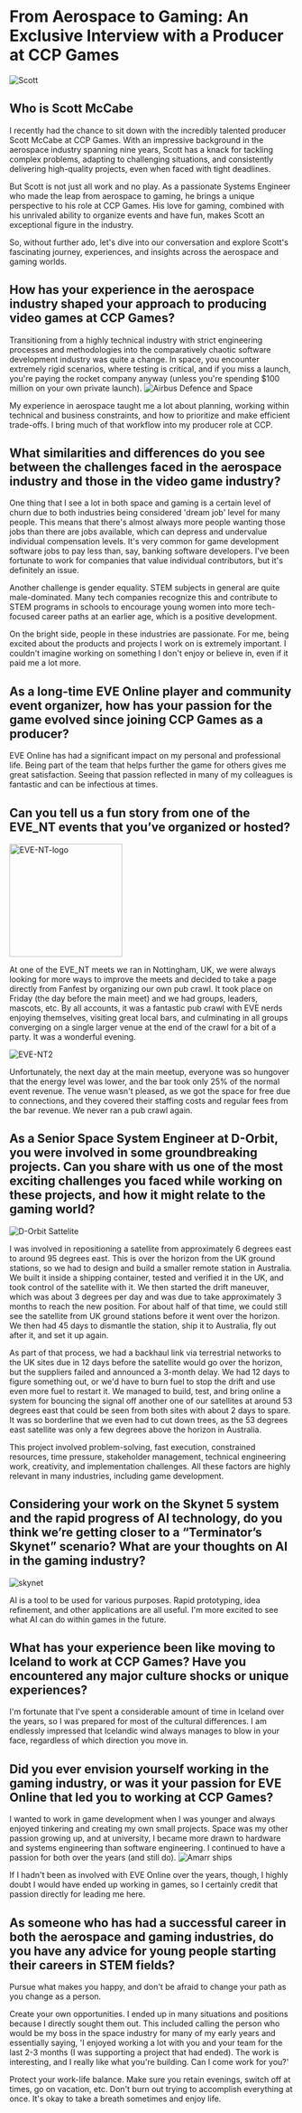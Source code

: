 # From Aerospace to Gaming: An Exclusive Interview with a Producer at CCP Games

<img src="scott.png" alt="Scott" width="">

## Who is Scott McCabe
I recently had the chance to sit down with the incredibly talented producer Scott McCabe at CCP Games. With an impressive background in the aerospace industry spanning nine years, Scott has a knack for tackling complex problems, adapting to challenging situations, and consistently delivering high-quality projects, even when faced with tight deadlines.

But Scott is not just all work and no play. As a passionate Systems Engineer who made the leap from aerospace to gaming, he brings a unique perspective to his role at CCP Games. His love for gaming, combined with his unrivaled ability to organize events and have fun, makes Scott an exceptional figure in the industry.

So, without further ado, let's dive into our conversation and explore Scott's fascinating journey, experiences, and insights across the aerospace and gaming worlds.


## How has your experience in the aerospace industry shaped your approach to producing video games at CCP Games?
Transitioning from a highly technical industry with strict engineering processes and methodologies into the comparatively chaotic software development industry was quite a change. In space, you encounter extremely rigid scenarios, where testing is critical, and if you miss a launch, you're paying the rocket company anyway (unless you're spending $100 million on your own private launch).
<img src="airbus.jpeg" alt="Airbus Defence and Space" width="">

My experience in aerospace taught me a lot about planning, working within technical and business constraints, and how to prioritize and make efficient trade-offs. I bring much of that workflow into my producer role at CCP.

## What similarities and differences do you see between the challenges faced in the aerospace industry and those in the video game industry?
One thing that I see a lot in both space and gaming is a certain level of churn due to both industries being considered 'dream job' level for many people. This means that there's almost always more people wanting those jobs than there are jobs available, which can depress and undervalue individual compensation levels. It's very common for game development software jobs to pay less than, say, banking software developers. I've been fortunate to work for companies that value individual contributors, but it's definitely an issue.

Another challenge is gender equality. STEM subjects in general are quite male-dominated. Many tech companies recognize this and contribute to STEM programs in schools to encourage young women into more tech-focused career paths at an earlier age, which is a positive development.

On the bright side, people in these industries are passionate. For me, being excited about the products and projects I work on is extremely important. I couldn't imagine working on something I don't enjoy or believe in, even if it paid me a lot more.

## As a long-time EVE Online player and community event organizer, how has your passion for the game evolved since joining CCP Games as a producer?

EVE Online has had a significant impact on my personal and professional life. Being part of the team that helps further the game for others gives me great satisfaction. Seeing that passion reflected in many of my colleagues is fantastic and can be infectious at times.

## Can you tell us a fun story from one of the EVE_NT events that you’ve organized or hosted?

<img src="EVE-NT.png" alt="EVE-NT-logo" width="200">

At one of the EVE_NT meets we ran in Nottingham, UK, we were always looking for more ways to improve the meets and decided to take a page directly from Fanfest by organizing our own pub crawl. It took place on Friday (the day before the main meet) and we had groups, leaders, mascots, etc. By all accounts, it was a fantastic pub crawl with EVE nerds enjoying themselves, visiting great local bars, and culminating in all groups converging on a single larger venue at the end of the crawl for a bit of a party. It was a wonderful evening.

<img src="EVE_NT2.jpg" alt="EVE-NT2" width="">

Unfortunately, the next day at the main meetup, everyone was so hungover that the energy level was lower, and the bar took only 25% of the normal event revenue. The venue wasn't pleased, as we got the space for free due to connections, and they covered their staffing costs and regular fees from the bar revenue. We never ran a pub crawl again.

## As a Senior Space System Engineer at D-Orbit, you were involved in some groundbreaking projects. Can you share with us one of the most exciting challenges you faced while working on these projects, and how it might relate to the gaming world?
<img src="d-orbit-sattelite.jpeg" alt="D-Orbit Sattelite" width="">

I was involved in repositioning a satellite from approximately 6 degrees east to around 95 degrees east. This is over the horizon from the UK ground stations, so we had to design and build a smaller remote station in Australia. We built it inside a shipping container, tested and verified it in the UK, and took control of the satellite with it. We then started the drift maneuver, which was about 3 degrees per day and was due to take approximately 3 months to reach the new position. For about half of that time, we could still see the satellite from UK ground stations before it went over the horizon. We then had 45 days to dismantle the station, ship it to Australia, fly out after it, and set it up again. 

As part of that process, we had a backhaul link via terrestrial networks to the UK sites due in 12 days before the satellite would go over the horizon, but the suppliers failed and announced a 3-month delay. We had 12 days to figure something out, or we'd have to burn fuel to stop the drift and use even more fuel to restart it. We managed to build, test, and bring online a system for bouncing the signal off another one of our satellites at around 53 degrees east that could be seen from both sites with about 2 days to spare. It was so borderline that we even had to cut down trees, as the 53 degrees east satellite was only a few degrees above the horizon in Australia.

This project involved problem-solving, fast execution, constrained resources, time pressure, stakeholder management, technical engineering work, creativity, and implementation challenges. All these factors are highly relevant in many industries, including game development.

## Considering your work on the Skynet 5 system and the rapid progress of AI technology, do you think we’re getting closer to a “Terminator’s Skynet” scenario? What are your thoughts on AI in the gaming industry?
<img src="skynet.jpeg" alt="skynet" width="">

AI is a tool to be used for various purposes. Rapid prototyping, idea refinement, and other applications are all useful. I'm more excited to see what AI can do within games in the future.

## What has your experience been like moving to Iceland to work at CCP Games? Have you encountered any major culture shocks or unique experiences?

I'm fortunate that I've spent a considerable amount of time in Iceland over the years, so I was prepared for most of the cultural differences. I am endlessly impressed that Icelandic wind always manages to blow in your face, regardless of which direction you move in.

## Did you ever envision yourself working in the gaming industry, or was it your passion for EVE Online that led you to working at CCP Games?

I wanted to work in game development when I was younger and always enjoyed tinkering and creating my own small projects. Space was my other passion growing up, and at university, I became more drawn to hardware and systems engineering than software engineering. I continued to have a passion for both over the years (and still do).
<img src="eve-spacescene.jpeg" alt="Amarr ships" width="">

If I hadn't been as involved with EVE Online over the years, though, I highly doubt I would have ended up working in games, so I certainly credit that passion directly for leading me here.

## As someone who has had a successful career in both the aerospace and gaming industries, do you have any advice for young people starting their careers in STEM fields?

Pursue what makes you happy, and don't be afraid to change your path as you change as a person.

Create your own opportunities. I ended up in many situations and positions because I directly sought them out. This included calling the person who would be my boss in the space industry for many of my early years and essentially saying, 'I enjoyed working a lot with you and your team for the last 2-3 months (I was supporting a project that had ended). The work is interesting, and I really like what you're building. Can I come work for you?'

Protect your work-life balance. Make sure you retain evenings, switch off at times, go on vacation, etc. Don't burn out trying to accomplish everything at once. It's okay to take a breath sometimes and enjoy life.



